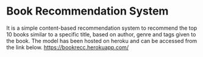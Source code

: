 # Book Recommendation System

It is a simple content-based recommendation system to recommend the top 10 books similar to a specific title, based on author, genre and tags given to the book.
The model has been hosted on heroku and can be accessed from the link below.
https://bookrecc.herokuapp.com/
